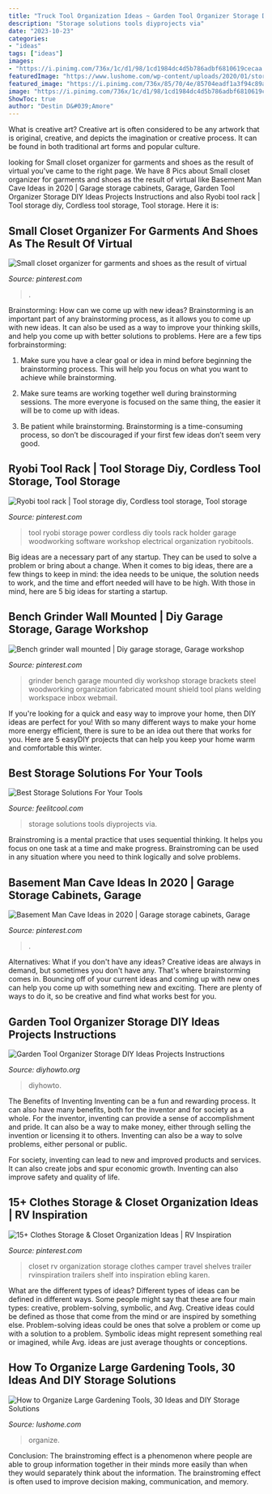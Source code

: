 ```yaml
---
title: "Truck Tool Organization Ideas ~ Garden Tool Organizer Storage Diy Ideas Projects Instructions"
description: "Storage solutions tools diyprojects via"
date: "2023-10-23"
categories:
- "ideas"
tags: ["ideas"]
images:
- "https://i.pinimg.com/736x/1c/d1/98/1cd1984dc4d5b786adbf6810619cecaa.jpg"
featuredImage: "https://www.lushome.com/wp-content/uploads/2020/01/storage-ideas-gadening-tools-26.jpg"
featured_image: "https://i.pinimg.com/736x/85/70/4e/85704eadf1a3f94c89a215631737a8e3.jpg"
image: "https://i.pinimg.com/736x/1c/d1/98/1cd1984dc4d5b786adbf6810619cecaa.jpg"
ShowToc: true
author: "Destin D&#039;Amore"
---
```



What is creative art?
Creative art is often considered to be any artwork that is original, creative, and depicts the imagination or creative process. It can be found in both traditional art forms and popular culture.

	

		
looking for Small closet organizer for garments and shoes as the result of virtual you've came to the right page. We have 8 Pics about Small closet organizer for garments and shoes as the result of virtual like Basement Man Cave Ideas in 2020 | Garage storage cabinets, Garage, Garden Tool Organizer Storage DIY Ideas Projects Instructions and also Ryobi tool rack | Tool storage diy, Cordless tool storage, Tool storage. Here it is:
		
    
## Small Closet Organizer For Garments And Shoes As The Result Of Virtual

<img loading=lazy src="https://i.pinimg.com/736x/f8/ba/a4/f8baa4d998afb51efd5e533451b75cd0.jpg" onerror="this.onerror=null;this.src='https://tse2.mm.bing.net/th?id=OIP.72Zoe_khFP58M_k-qtkuwwHaHa&amp;pid=15.1';" alt="Small closet organizer for garments and shoes as the result of virtual">

_Source: pinterest.com_

>. 

	

Brainstorming: How can we come up with new ideas?
Brainstorming is an important part of any brainstorming process, as it allows you to come up with new ideas. It can also be used as a way to improve your thinking skills, and help you come up with better solutions to problems. Here are a few tips forbrainstorming:
1. Make sure you have a clear goal or idea in mind before beginning the brainstorming process. This will help you focus on what you want to achieve while brainstorming.

2. Make sure teams are working together well during brainstorming sessions. The more everyone is focused on the same thing, the easier it will be to come up with ideas.

3. Be patient while brainstorming. Brainstorming is a time-consuming process, so don’t be discouraged if your first few ideas don’t seem very good.

    
## Ryobi Tool Rack | Tool Storage Diy, Cordless Tool Storage, Tool Storage

<img loading=lazy src="https://i.pinimg.com/736x/1c/d1/98/1cd1984dc4d5b786adbf6810619cecaa.jpg" onerror="this.onerror=null;this.src='https://tse1.mm.bing.net/th?id=OIP.Sli2h-Jter8xSkM8XeGvWgHaJ3&amp;pid=15.1';" alt="Ryobi tool rack | Tool storage diy, Cordless tool storage, Tool storage">

_Source: pinterest.com_

>tool ryobi storage power cordless diy tools rack holder garage woodworking software workshop electrical organization ryobitools. 

	

Big ideas are a necessary part of any startup. They can be used to solve a problem or bring about a change. When it comes to big ideas, there are a few things to keep in mind: the idea needs to be unique, the solution needs to work, and the time and effort needed will have to be high. With those in mind, here are 5 big ideas for starting a startup.

    
## Bench Grinder Wall Mounted | Diy Garage Storage, Garage Workshop

<img loading=lazy src="https://i.pinimg.com/736x/f3/a6/74/f3a6743524516464b74cca7b7e45ccc1.jpg" onerror="this.onerror=null;this.src='https://tse2.mm.bing.net/th?id=OIP.VMPoxsmUbTl3-AyVNbk5zgHaJ3&amp;pid=15.1';" alt="Bench grinder wall mounted | Diy garage storage, Garage workshop">

_Source: pinterest.com_

>grinder bench garage mounted diy workshop storage brackets steel woodworking organization fabricated mount shield tool plans welding workspace inbox webmail. 

	

If you're looking for a quick and easy way to improve your home, then DIY ideas are perfect for you! With so many different ways to make your home more energy efficient, there is sure to be an idea out there that works for you. Here are 5 easyDIY projects that can help you keep your home warm and comfortable this winter.

    
## Best Storage Solutions For Your Tools

<img loading=lazy src="http://feelitcool.com/wp-content/uploads/2017/06/best-storage-solutions-for-your-tools3.jpg" onerror="this.onerror=null;this.src='https://tse1.mm.bing.net/th?id=OIP.LSh0Nc4XpXBWkQ2LDe0LcgHaNJ&amp;pid=15.1';" alt="Best Storage Solutions For Your Tools">

_Source: feelitcool.com_

>storage solutions tools diyprojects via. 

	

Brainstroming is a mental practice that uses sequential thinking. It helps you focus on one task at a time and make progress. Brainstroming can be used in any situation where you need to think logically and solve problems.

    
## Basement Man Cave Ideas In 2020 | Garage Storage Cabinets, Garage

<img loading=lazy src="https://i.pinimg.com/736x/85/70/4e/85704eadf1a3f94c89a215631737a8e3.jpg" onerror="this.onerror=null;this.src='https://tse4.mm.bing.net/th?id=OIP.ZltrcJi97kQAm_vAXOIvrgHaJ3&amp;pid=15.1';" alt="Basement Man Cave Ideas in 2020 | Garage storage cabinets, Garage">

_Source: pinterest.com_

>. 

	

Alternatives: What if you don't have any ideas?
Creative ideas are always in demand, but sometimes you don't have any. That's where brainstorming comes in. Bouncing off of your current ideas and coming up with new ones can help you come up with something new and exciting. There are plenty of ways to do it, so be creative and find what works best for you.

    
## Garden Tool Organizer Storage DIY Ideas Projects Instructions

<img loading=lazy src="https://www.diyhowto.org/wp-content/uploads/DIYHowto-DIY-Garden-Tool-Organizer-Ideas-01-1.jpg" onerror="this.onerror=null;this.src='https://tse1.mm.bing.net/th?id=OIP.C6XfqtdVagRuJOiNkYOX_gHaHv&amp;pid=15.1';" alt="Garden Tool Organizer Storage DIY Ideas Projects Instructions">

_Source: diyhowto.org_

>diyhowto. 

	

The Benefits of Inventing
Inventing can be a fun and rewarding process. It can also have many benefits, both for the inventor and for society as a whole.
For the inventor, inventing can provide a sense of accomplishment and pride. It can also be a way to make money, either through selling the invention or licensing it to others. Inventing can also be a way to solve problems, either personal or public.

For society, inventing can lead to new and improved products and services. It can also create jobs and spur economic growth. Inventing can also improve safety and quality of life.

    
## 15+ Clothes Storage &amp; Closet Organization Ideas | RV Inspiration

<img loading=lazy src="https://i.pinimg.com/736x/e7/48/26/e74826f0bfea0da582ced8a1aba304b2.jpg" onerror="this.onerror=null;this.src='https://tse2.mm.bing.net/th?id=OIP.FsCjMYHo71S-NDN2vM1FzQHaJ4&amp;pid=15.1';" alt="15+ Clothes Storage &amp; Closet Organization Ideas | RV Inspiration">

_Source: pinterest.com_

>closet rv organization storage clothes camper travel shelves trailer rvinspiration trailers shelf into inspiration ebling karen. 

	

What are the different types of ideas?
Different types of ideas can be defined in different ways. Some people might say that these are four main types: creative, problem-solving, symbolic, and Avg.
Creative ideas could be defined as those that come from the mind or are inspired by something else. Problem-solving ideas could be ones that solve a problem or come up with a solution to a problem. Symbolic ideas might represent something real or imagined, while Avg. ideas are just average thoughts or conceptions.

    
## How To Organize Large Gardening Tools, 30 Ideas And DIY Storage Solutions

<img loading=lazy src="https://www.lushome.com/wp-content/uploads/2020/01/storage-ideas-gadening-tools-26.jpg" onerror="this.onerror=null;this.src='https://tse2.mm.bing.net/th?id=OIP.FJWVSook7nm9MPxbnuUo0wAAAA&amp;pid=15.1';" alt="How to Organize Large Gardening Tools, 30 Ideas and DIY Storage Solutions">

_Source: lushome.com_

>organize. 

	

Conclusion:
The brainstroming effect is a phenomenon where people are able to group information together in their minds more easily than when they would separately think about the information. The brainstroming effect is often used to improve decision making, communication, and memory.

